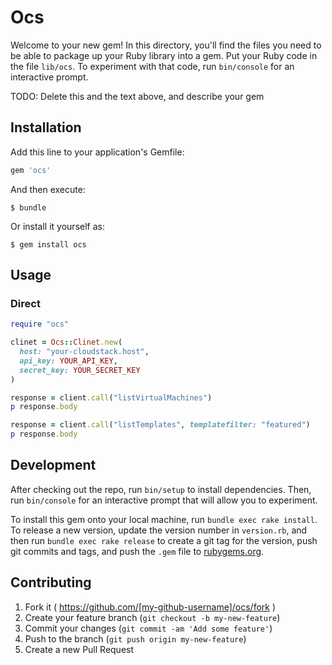 # Ocs

Welcome to your new gem! In this directory, you'll find the files you need to be able to package up your Ruby library into a gem. Put your Ruby code in the file `lib/ocs`. To experiment with that code, run `bin/console` for an interactive prompt.

TODO: Delete this and the text above, and describe your gem

## Installation

Add this line to your application's Gemfile:

```ruby
gem 'ocs'
```

And then execute:

    $ bundle

Or install it yourself as:

    $ gem install ocs

## Usage

### Direct
```ruby
require "ocs"

clinet = Ocs::Clinet.new(
  host: "your-cloudstack.host",
  api_key: YOUR_API_KEY,
  secret_key: YOUR_SECRET_KEY
)

response = client.call("listVirtualMachines")
p response.body

response = client.call("listTemplates", templatefilter: "featured")
p response.body
```

## Development

After checking out the repo, run `bin/setup` to install dependencies. Then, run `bin/console` for an interactive prompt that will allow you to experiment.

To install this gem onto your local machine, run `bundle exec rake install`. To release a new version, update the version number in `version.rb`, and then run `bundle exec rake release` to create a git tag for the version, push git commits and tags, and push the `.gem` file to [rubygems.org](https://rubygems.org).

## Contributing

1. Fork it ( https://github.com/[my-github-username]/ocs/fork )
2. Create your feature branch (`git checkout -b my-new-feature`)
3. Commit your changes (`git commit -am 'Add some feature'`)
4. Push to the branch (`git push origin my-new-feature`)
5. Create a new Pull Request
